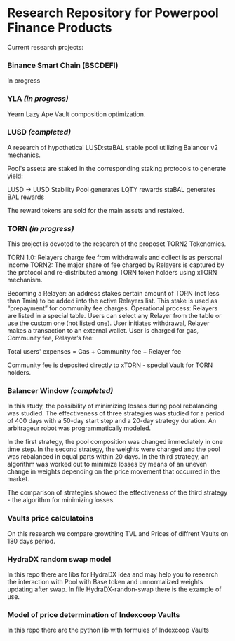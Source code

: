 # Research Repository for Powerpool Finance Products

Current research projects:

### Binance Smart Chain (BSCDEFI)

In progress

### YLA *(in progress)*

Yearn Lazy Ape Vault composition optimization.


### LUSD *(completed)*

A research of hypothetical LUSD:staBAL stable pool utilizing Balancer v2 mechanics.

Pool's assets are staked in the corresponding staking protocols to generate yield:

LUSD -> LUSD Stability Pool generates LQTY rewards
staBAL generates BAL rewards

The reward tokens are sold for the main assets and restaked.


### TORN *(in progress)*

This project is devoted to the research of the proposet TORN2 Tokenomics.

TORN 1.0: Relayers charge fee from withdrawals and collect is as personal income
TORN2: The major share of fee charged by Relayers is captured by the protocol and re-distributed among TORN token holders using xTORN mechanism.

Becoming a Relayer: an address stakes certain amount of TORN (not less than Tmin) to be added into the active Relayers list. This stake is used as “prepayment” for community fee charges.
Operational process: Relayers are listed in a special table. Users can select any Relayer from the table or use the custom one (not listed one). User initiates withdrawal, Relayer makes a transaction to an external wallet. User is charged for gas, Community fee, Relayer’s fee:

Total users' expenses = Gas + Community fee + Relayer fee

Community fee is deposited directly to xTORN - special Vault for TORN holders.


### Balancer Window *(completed)*

In this study, the possibility of minimizing losses during pool rebalancing was studied. 
The effectiveness of three strategies was studied for a period of 400 days with a 50-day start step and a 20-day strategy duration. 
An arbitrageur robot was programmatically modeled. 

In the first strategy, the pool composition was changed immediately in one time step. 
In the second strategy, the weights were changed and the pool was rebalanced in equal parts within 20 days. 
In the third strategy, an algorithm was worked out to minimize losses by means of an uneven change in weights depending on the price movement that occurred in the market. 

The comparison of strategies showed the effectiveness of the third strategy - the algorithm for minimizing losses.

### Vaults price calculatoins

On this research we compare growthing TVL and Prices of diffrent Vaults on 180 days period.

### HydraDX random swap model

In this repo there are libs for HydraDX idea and may help you to research the interaction with Pool with Base token and unnormalized weights updating after swap. In file HydraDX-randon-swap there is the example of use.

### Model of price determination of Indexcoop Vaults

In this repo there are the python lib with formules of Indexcoop Vaults





